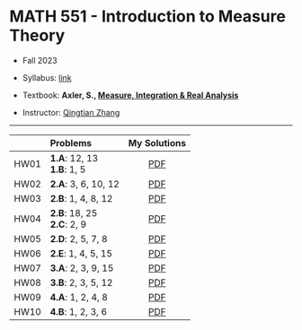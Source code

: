 # MATH 551 - Introduction to Measure Theory

- Fall 2023

- Syllabus: [link](syllabus.pdf)
 
- Textbook: **Axler, S., [Measure, Integration & Real Analysis](https://measure.axler.net/)**


- Instructor: [Qingtian Zhang](https://sites.google.com/site/qingtianzh/home)

---

|  | Problems | My Solutions |
| :---:|:---|:---:|
| HW01 | **1.A**: 12, 13 <br>**1.B**: 1, 5 | [PDF](assignments/HW1.pdf) |
| HW02 | **2.A**: 3, 6, 10, 12  | [PDF](assignments/HW2.pdf) |
| HW03 | **2.B**: 1, 4, 8, 12  | [PDF](assignments/HW3.pdf) |
| HW04 | **2.B**: 18, 25 <br>**2.C**: 2, 9 | [PDF](assignments/HW4.pdf) |
| HW05 | **2.D**: 2, 5, 7, 8  | [PDF](assignments/HW5.pdf) |
| HW06 | **2.E**: 1, 4, 5, 15 | [PDF](assignments/HW6.pdf) |
| HW07 | **3.A**: 2, 3, 9, 15 | [PDF](assignments/HW7.pdf) |
| HW08 | **3.B**: 2, 3, 5, 12 | [PDF](assignments/HW8.pdf) |
| HW09 | **4.A**: 1, 2, 4, 8 | [PDF](assignments/HW9.pdf) |
| HW10 |  **4.B**: 1, 2, 3, 6 | [PDF](assignments/HW10.pdf) |

